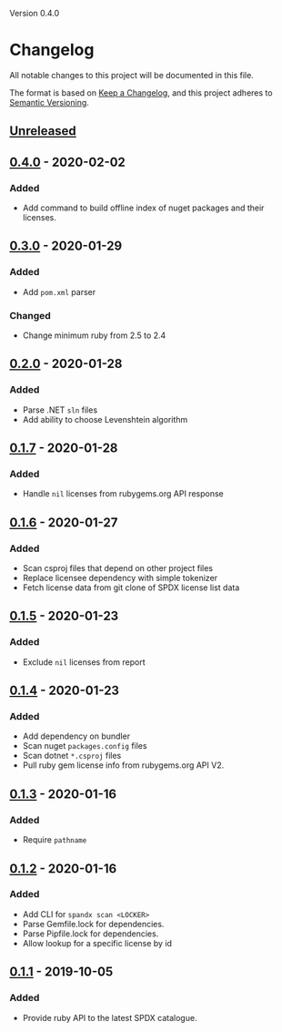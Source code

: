 Version 0.4.0

# Changelog

All notable changes to this project will be documented in this file.

The format is based on [Keep a Changelog](https://keepachangelog.com/en/1.0.0/),
and this project adheres to [Semantic Versioning](https://semver.org/spec/v2.0.0.html).

## [Unreleased]

## [0.4.0] - 2020-02-02
### Added
- Add command to build offline index of nuget packages and their licenses.

## [0.3.0] - 2020-01-29
### Added
- Add `pom.xml` parser

### Changed
- Change minimum ruby from 2.5 to 2.4

## [0.2.0] - 2020-01-28
### Added
- Parse .NET `sln` files
- Add ability to choose Levenshtein algorithm

## [0.1.7] - 2020-01-28
### Added
- Handle `nil` licenses from rubygems.org API response

## [0.1.6] - 2020-01-27
### Added
- Scan csproj files that depend on other project files
- Replace licensee dependency with simple tokenizer
- Fetch license data from git clone of SPDX license list data

## [0.1.5] - 2020-01-23
### Added
- Exclude `nil` licenses from report

## [0.1.4] - 2020-01-23
### Added
- Add dependency on bundler
- Scan nuget `packages.config` files
- Scan dotnet `*.csproj` files
- Pull ruby gem license info from rubygems.org API V2.

## [0.1.3] - 2020-01-16
### Added
- Require `pathname`

## [0.1.2] - 2020-01-16
### Added
- Add CLI for `spandx scan <LOCKER>`
- Parse Gemfile.lock for dependencies.
- Parse Pipfile.lock for dependencies.
- Allow lookup for a specific license by id

## [0.1.1] - 2019-10-05
### Added
- Provide ruby API to the latest SPDX catalogue.

[Unreleased]: https://github.com/mokhan/spandx/compare/v0.4.0...HEAD
[0.4.0]: https://github.com/mokhan/spandx/compare/v0.3.0...v0.4.0
[0.3.0]: https://github.com/mokhan/spandx/compare/v0.2.0...v0.3.0
[0.2.0]: https://github.com/mokhan/spandx/compare/v0.1.7...v0.2.0
[0.1.7]: https://github.com/mokhan/spandx/compare/v0.1.6...v0.1.7
[0.1.6]: https://github.com/mokhan/spandx/compare/v0.1.5...v0.1.6
[0.1.5]: https://github.com/mokhan/spandx/compare/v0.1.4...v0.1.5
[0.1.4]: https://github.com/mokhan/spandx/compare/v0.1.3...v0.1.4
[0.1.3]: https://github.com/mokhan/spandx/compare/v0.1.2...v0.1.3
[0.1.2]: https://github.com/mokhan/spandx/compare/v0.1.1...v0.1.2
[0.1.1]: https://github.com/mokhan/spandx/compare/v0.1.0...v0.1.1
